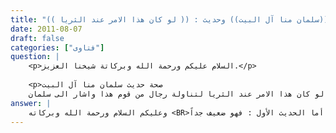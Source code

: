 ```yaml
---
title: "صحة حديث : ((سلمان منا آل البيت)) وحديث : (( لو كان هذا الامر عند الثريا )) ."
date: 2011-08-07
draft: false
categories: ["فتاوى"]
question: |
    <p>السلام عليكم ورحمة الله وبركاتة شيخنا العزيز.</p>
    
    <p>صحة حديث سلمان منا آل البيت
    وحديث: لو كان هذا الامر عند الثريا لتناولة رجال من قوم هذا واشار الى سلمان</p>
answer: |
    وعليكم السلام ورحمة الله وبركاته <BR>أما الحديث الأول : فهو ضعيف جداً . <BR>أخرجه ابن سعد في (( الطبقات )) ( 4/ 82- 83) ( 7/ 319) والطبراني في (( الكبير )) وأبو الشيخ في <BR>(( طبقات المحدثين )) رقم (6) ، وأبو نعيم في (( أخبار أبهان )) ( 1/ 54) ، والبيهقي في (( الدلائل )) ( 3/ 418) ، ( 6/ 212- 213/ 6040) ، والطبري في (( تفسيره )) ( 21/ 85) والحاكم ( 3/ 598) . <BR>وضعفه غير واحد من أهل العلم منهم الحافظ الذهبي في تعليقه على المستدرك ، والشيخ الألباني في السلسلة الضعيفة رقم (3704)وبين علة ضعفه بالتفصيل .  <BR>وأما الحديث الثاني : <BR>فقد رواه البخاري برقم (4897) ومسلم برقم (6662) بلفظ عَنْ أَبِى هُرَيْرَةَ رضى الله عنه قَالَ كُنَّا جُلُوسًا عِنْدَ النَّبِىِّ   صلى الله عليه وسلم   فَأُنْزِلَتْ عَلَيْهِ سُورَةُ الْجُمُعَةِ ( وَآخَرِينَ مِنْهُمْ لَمَّا يَلْحَقُوا بِهِمْ ) قَالَ قُلْتُ مَنْ هُمْ يَا رَسُولَ اللَّهِ فَلَمْ يُرَاجِعْهُ حَتَّى سَأَلَ ثَلاَثًا ، وَفِينَا سَلْمَانُ الْفَارِسِىُّ ، وَضَعَ رَسُولُ اللَّهِ   صلى الله عليه وسلم   يَدَهُ عَلَى سَلْمَانَ ثُمَّ قَالَ « لَوْ كَانَ الإِيمَانُ عِنْدَ الثُّرَيَّا لَنَالَهُ رِجَالٌ   أَوْ رَجُلٌ   مِنْ هَؤُلاَءِ » . <BR>والله أعلم .
---
```


